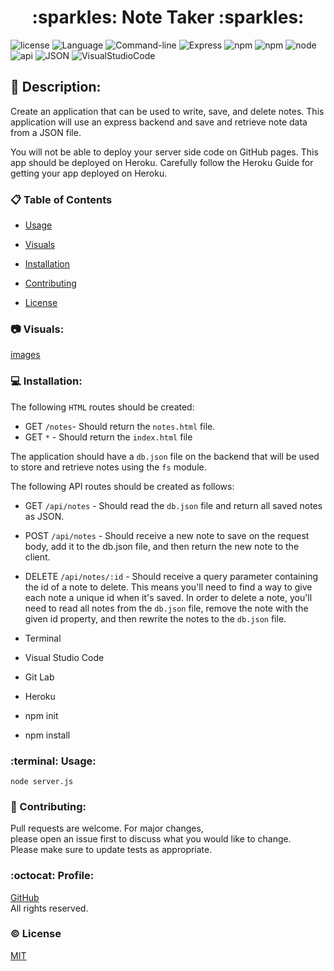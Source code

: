 <h1 align="center"> :sparkles: Note Taker :sparkles: </h1>

![license](https://img.shields.io/badge/license-MIT-blue.svg)
![Language](https://img.shields.io/badge/Languages-HTML,CSS,Jquery,Nodes-violet.svg)
![Command-line](https://img.shields.io/badge/Command-line-blueviolet.svg)
![Express](https://img.shields.io/badge/Express-turquoise.svg)
![npm](https://img.shields.io/badge/npm-red.svg)
![npm](https://img.shields.io/badge/npm-install-grey.svg)
![node](https://img.shields.io/badge/node-green.svg)
![api](https://img.shields.io/badge/api-yellow.svg)
![JSON](https://img.shields.io/badge/JSON-orange.svg)
![VisualStudioCode](https://img.shields.io/badge/VSC-darkblue.svg)

## :memo: Description:

Create an application that can be used to write, save, and delete notes. This application will use an express backend and save and retrieve note data from a JSON file.

You will not be able to deploy your server side code on GitHub pages. This app should be deployed on Heroku. Carefully follow the Heroku Guide for getting your app deployed on Heroku.

### :clipboard: Table of Contents

* [Usage](#Usage)

* [Visuals](#Visuals)

* [Installation](#Installation)

* [Contributing](#Contributing)

* [License](#License)

### :camera: Visuals:
[images]("./assets/css/note.png)

### :computer: Installation:

The following `HTML` routes should be created:

- GET `/notes`- Should return the `notes.html` file.
- GET `*` - Should return the `index.html` file

The application should have a `db.json` file on the backend that will be used to store and retrieve notes using the `fs` module.

The following API routes should be created as follows:

- GET `/api/notes` - Should read the `db.json` file and return all saved notes as JSON.
- POST `/api/notes` - Should receive a new note to save on the request body, add it to the db.json file, and then return the new note to the client.

- DELETE `/api/notes/:id` - Should receive a query parameter containing the id of a note to delete. This means you'll need to find a way to give each note a unique id when it's saved. In order to delete a note, you'll need to read all notes from the `db.json` file, remove the note with the given id property, and then rewrite the notes to the `db.json` file.

- Terminal
- Visual Studio Code
- Git Lab
- Heroku
- npm init
- npm install

### :terminal: Usage:

`node server.js`

### :wave: Contributing:

Pull requests are welcome. For major changes,<br>
please open an issue first to discuss what you would like to change.<br>
Please make sure to update tests as appropriate.

### :octocat: Profile:

[GitHub](https://github.com/adpir/Note_Taker)<br>
All rights reserved.

### :copyright: License

[MIT](https://github.com/adpir/Note_Taker/blob/main/LICENSE)
